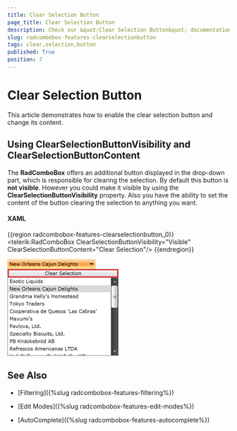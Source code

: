 ```yaml
---
title: Clear Selection Button
page_title: Clear Selection Button
description: Check our &quot;Clear Selection Button&quot; documentation article for the RadComboBox {{ site.framework_name }} control.
slug: radcombobox-features-clearselectionbutton
tags: clear,selection,button
published: True
position: 7
---
```


# Clear Selection Button

This article demonstrates how to enable the clear selection button and change its content.

## Using ClearSelectionButtonVisibility and ClearSelectionButtonContent

The __RadComboBox__ offers an additional button displayed in the drop-down part, which is responsible for clearing the selection. By default this button is __not visible__. However you could make it visible by using the __ClearSelectionButtonVisibility__ property. Also you have the ability to set the content of the button clearing the selection to anything you want.

#### __XAML__

{{region radcombobox-features-clearselectionbutton_0}}
	<telerik:RadComboBox ClearSelectionButtonVisibility="Visible" ClearSelectionButtonContent="Clear Selection"/>
{{endregion}}

![](images/RadComboBox_Features_Selection_010.png)

## See Also

 * [Filtering]({%slug radcombobox-features-filtering%})

 * [Edit Modes]({%slug radcombobox-features-edit-modes%})

 * [AutoComplete]({%slug radcombobox-features-autocomplete%})
